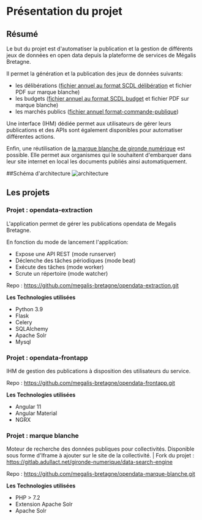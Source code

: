 # Présentation du projet

## Résumé
Le but du projet est d'automatiser la publication et la gestion de différents jeux de données en open data depuis la plateforme de services de Mégalis Bretagne.

Il permet la génération et la publication des jeux de données suivants:
* les délibérations ([fichier annuel au format SCDL délibération](https://schema.data.gouv.fr/scdl/deliberations/2.1.3/documentation.html)  et fichier PDF sur marque blanche)
* les budgets ([fichier annuel au format SCDL budget](https://schema.data.gouv.fr/scdl/budget/0.8.1/documentation.html) et fichier PDF sur marque blanche)
* les marchés publics ([fichier annuel format-commande-publique](https://github.com/139bercy/format-commande-publique))

Une interface (IHM) dédiée permet aux utilisateurs de gérer leurs publications et des APIs sont également disponibles pour automatiser différentes actions.

Enfin, une réutilisation de [la marque blanche de gironde numérique](https://gitlab.adullact.net/gironde-numerique/data-search-engine) est possible. Elle permet aux organismes qui le souhaitent d'embarquer dans leur site internet en local les documents publiés ainsi automatiquement.


##Schéma d'architecture
![architecture](img/archi.png)

## Les projets

### Projet : opendata-extraction
L'application permet de gérer les publications opendata de Megalis Bretagne.

En fonction du mode de lancement l'application:
- Expose une API REST (mode runserver)
- Déclenche des tâches périodiques (mode beat)
- Exécute des tâches (mode worker)
- Scrute un répertoire (mode watcher)

Repo : https://github.com/megalis-bretagne/opendata-extraction.git

**Les Technologies utilisées**
* Python 3.9
* Flask
* Celery
* SQLAlchemy
* Apache Solr
* Mysql

### Projet : opendata-frontapp
IHM de gestion des publications à disposition des utilisateurs du service.

Repo : https://github.com/megalis-bretagne/opendata-frontapp.git

**Les Technologies utilisées**
* Angular 11
* Angular Material
* NGRX

### Projet : marque blanche
Moteur de recherche des données publiques pour collectivités. Disponible sous forme d'Iframe à ajouter sur le site de la collectivité.
| Fork du projet : https://gitlab.adullact.net/gironde-numerique/data-search-engine

Repo : https://github.com/megalis-bretagne/opendata-marque-blanche.git

**Les Technologies utilisées**
* PHP > 7.2
* Extension Apache Solr
* Apache Solr





